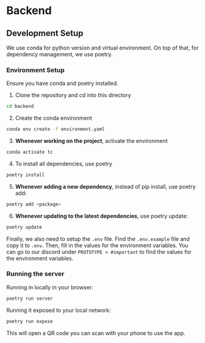# Backend

## Development Setup

We use conda for python version and virtual environment.
On top of that, for dependency management, we use poetry.

### Environment Setup

Ensure you have conda and poetry installed.

1. Clone the repository and cd into this directory
```bash
cd backend
```
2. Create the conda environment
```bash
conda env create -f environment.yaml
```
3. **Whenever working on the project**, activate the environment
```bash
conda activate tc
```
4. To install all dependencies, use poetry
```bash
poetry install
```
5. **Whenever adding a new dependency**, instead of pip install, use poetry add:
```bash
poetry add <package>
```
6. **Whenever updating to the latest dependencies**, use poetry update:
```bash
poetry update
```

Finally, we also need to setup the `.env` file. Find the `.env.example` file and copy it to `.env`. Then, fill in the values for the environment variables. You can go to our discord under `PROTOTYPE > #important` to find the values for the environment variables.


### Running the server
Running in locally in your browser:
```bash
poetry run server
```

Running it exposed to your local network:
```bash
poetry run expose
```
This will open a QR code you can scan with your phone to use the app.